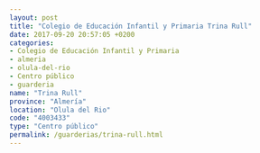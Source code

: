 ```yaml
---
layout: post
title: "Colegio de Educación Infantil y Primaria Trina Rull"
date: 2017-09-20 20:57:05 +0200
categories:
- Colegio de Educación Infantil y Primaria
- almeria
- olula-del-rio
- Centro público
- guarderia
name: "Trina Rull"
province: "Almería"
location: "Olula del Rio"
code: "4003433"
type: "Centro público"
permalink: /guarderias/trina-rull.html
---
```

